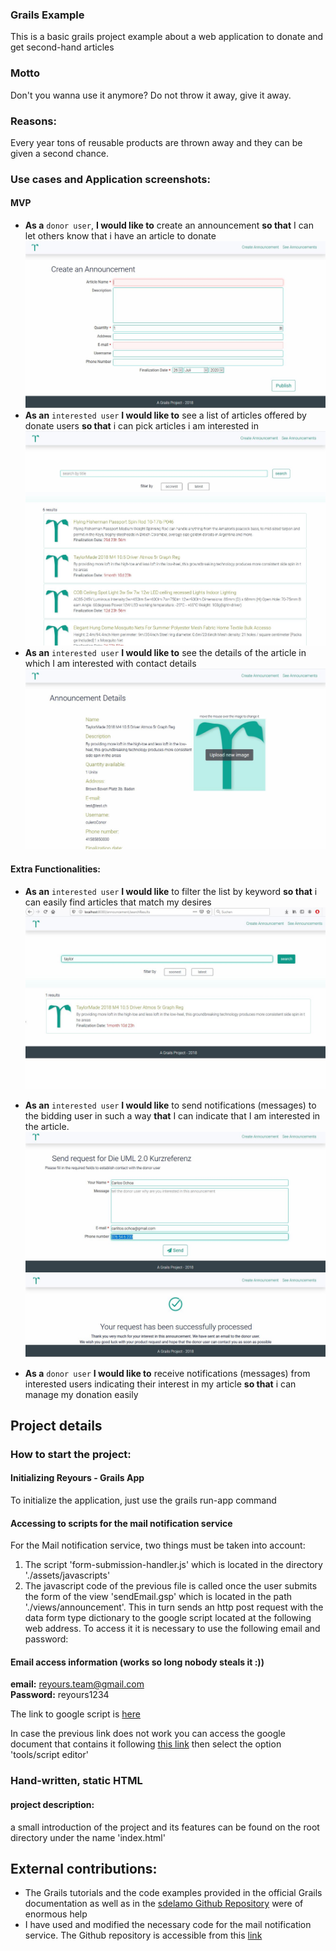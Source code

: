 ### Grails Example
This is a basic grails project example about a web application to donate and get second-hand articles

### Motto
Don't you wanna use it anymore? Do not throw it away, give it away.

### Reasons:
Every year tons of reusable products are thrown away and they can be given a second chance.

### Use cases and Application screenshots:

#### MVP
- **As a** `donor user`, **I would like to** create an announcement **so that** I can let others know that i have an article to donate
![Creation Form](readmeassets/form.JPG)
- **As an** `interested user` **I would like to** see a list of articles offered by donate users **so that** i can pick articles i am interested in
![Announcement List](readmeassets/announcements.JPG)
- **As an**  `interested user` **I would like to** see the details of the article in which I am interested with contact details
![Announcement List](readmeassets/details.JPG)

#### Extra Functionalities:

- **As an**  `interested user` **I would like** to filter the list by keyword **so that** i can easily find articles that match my desires
![Announcement List](readmeassets/search.JPG)

- **As an**  `interested user` **I would like** to send notifications (messages) to the bidding user in such a way **that** I can indicate that I am interested in the article.
![Announcement List](readmeassets/send_request.JPG)
![Announcement List](readmeassets/send_request_confirmation.JPG)
- **As a** `donor user` **I would like to** receive notifications (messages) from interested users indicating their interest in my article **so that** i can manage my donation easily

## Project details

### How to start the project: 
#### Initializing Reyours - Grails App
To initialize the application, just use the grails run-app command
#### Accessing to scripts for the mail notification service
For the Mail notification service, two things must be taken into account:

1. The script 'form-submission-handler.js' which is located in the directory './assets/javascripts'
2. The javascript code of the previous file is called once the user submits the form of the view 'sendEmail.gsp' which is located in the path './views/announcement'. This in turn sends an http post request with the data form type dictionary to the google script located at the following web address. To access it it is necessary to use the following email and password:

#### Email access information (works so long nobody steals it :))
**email:** reyours.team@gmail.com\
**Password:** reyours1234

The link to google script is [here](https://script.google.com/macros/d/M0yehYLiYxNsCMmSAMyuqSj015RkZUNyx/edit?uiv=2&mid=ACjPJvG65Admm-ixdATFwxYgXG7eHXnrLBAhb2sWmWL_PDVOgMkoxACJMSHghelsjZgn3fuh1az1nAUDU3x8TyX69by8WzYqQOfw7Z87QxrUtQkFsGJ3fNgTtvWFk8_A3IDUfD1fbk-xnG4)

In case the previous link does not work you can access the google document that contains it following [this link](https://docs.google.com/spreadsheets/d/1JqnfvuJiKduem6fO5F7B5WAMvmug16zPc_5HMM_WEPk/edit#gid=0) then select the option 'tools/script editor'

### Hand-written, static HTML 
#### project description:
a small introduction of the project and its features can be found on the root directory under the name 'index.html'

## External contributions:
- The Grails tutorials and the code examples provided in the official Grails documentation as well as in the
  [sdelamo Github Repository](https://github.com/grails-guides/grails-upload-file/commits?author=sdelamo) were of enormous help
- I have used and modified the necessary code for the mail notification service. The Github repository is accessible from this [link](https://gist.github.com/CodeMath/eb26878afba9e3b269cab9b4e91618bf)
